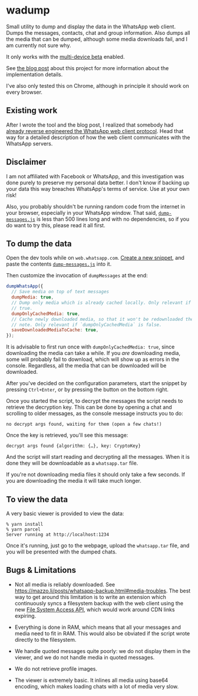 # wadump

Small utility to dump and display the data in the WhatsApp web client. Dumps the messages, contacts, chat and group information. Also dumps all the media that can be dumped, although some media downloads fail, and I am currently not sure why.

It only works with the [multi-device beta](https://faq.whatsapp.com/general/download-and-installation/about-multi-device-beta/?lang=en) enabled.

See [the blog post](https://mazzo.li/posts/whatsapp-backup.html) about this project for more information about the implementation details.

I've also only tested this on Chrome, although in principle it should work on every browser.

## Existing work

After I wrote the tool and the blog post, I realized that somebody had [already reverse engineered the WhatsApp web client protocol](https://github.com/sigalor/whatsapp-web-reveng). Head that way for a detailed description of how the web client communicates with the WhatsApp servers.

## Disclaimer

I am not affiliated with Facebook or WhatsApp, and this investigation was done purely to preserve my personal data better. I don't know if backing up your data this way breaches WhatsApp's terms of service. Use at your own risk!

Also, you probably shouldn't be running random code from the internet in your browser, especially in your WhatsApp window. That said, [`dump-messages.js`](./dump-messages.js) is less than 500 lines long and with no dependencies, so if you do want to try this, please read it all first.

## To dump the data

Open the dev tools while on `web.whatsapp.com`. [Create a new snippet](https://developer.chrome.com/docs/devtools/javascript/snippets/), and paste the contents [`dump-messages.js`](./dump-messages.js) into it.

Then customize the invocation of `dumpMessages` at the end:

```javascript
dumpWhatsApp({
  // Save media on top of text messages
  dumpMedia: true,
  // Dump only media which is already cached locally. Only relevant if `dumpMedia` is
  // true.
  dumpOnlyCachedMedia: true,
  // Cache newly downloaded media, so that it won't be redownloaded the next time.
  // note. Only relevant if `dumpOnlyCachedMedia` is false.
  saveDownloadedMediaToCache: true,
});
```

It is advisable to first run once with `dumpOnlyCachedMedia: true`, since downloading the media can take a while. If you _are_ downloading media, some will probably fail to download, which will show up as errors in the console. Regardless, all the media that can be downloaded will be downloaded.

After you've decided on the configuration parameters, start the snippet by pressing `Ctrl+Enter`, or by pressing the button on the bottom right.

Once you started the script, to decrypt the messages the script needs to retrieve the decryption key. This can be done by opening a chat and scrolling to older messages, as the console message instructs you to do:

```
no decrypt args found, waiting for them (open a few chats!)
```

Once the key is retrieved, you'll see this message:

```
decrypt args found {algorithm: {…}, key: CryptoKey}
```

And the script will start reading and decrypting all the messages. When it is done they will be downloadable as a `whatsapp.tar` file.

If you're not downloading media files it should only take a few seconds. If you are downloading the media it will take much longer.

## To view the data

A very basic viewer is provided to view the data:

```
% yarn install
% yarn parcel
Server running at http://localhost:1234
```

Once it's running, just go to the webpage, upload the `whatsapp.tar` file, and you will be presented with the dumped chats.

## Bugs & Limitations

* Not all media is reliably downloaded. See <https://mazzo.li/posts/whatsapp-backup.html#media-troubles>. The best way to get around this limitation is to write an extension which continuously syncs a filesystem backup with the web client using the new [File System Access API](https://developer.mozilla.org/en-US/docs/Web/API/File_System_Access_API), which would work around CDN links expiring.

* Everything is done in RAM, which means that all your messages and media need to fit in RAM. This would also be obviated if the script wrote directly to the filesystem.

* We handle quoted messages quite poorly: we do not display them in the viewer, and we do not handle media in quoted messages.

* We do not retrieve profile images.

* The viewer is extremely basic. It inlines all media using base64 encoding, which makes loading chats with a lot of media very slow.